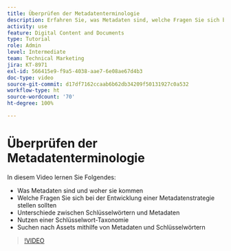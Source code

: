 ```yaml
---
title: Überprüfen der Metadatenterminologie
description: Erfahren Sie, was Metadaten sind, welche Fragen Sie sich bei der Entwicklung einer Metadatenstrategie stellen sollten und vieles mehr in [!UICONTROL Workfront DAM].
activity: use
feature: Digital Content and Documents
type: Tutorial
role: Admin
level: Intermediate
team: Technical Marketing
jira: KT-8971
exl-id: 566415e9-f9a5-4038-aae7-6e08ae67d4b3
doc-type: video
source-git-commit: d17df7162ccaab6b62db34209f50131927c0a532
workflow-type: ht
source-wordcount: '70'
ht-degree: 100%

---
```


# Überprüfen der Metadatenterminologie

In diesem Video lernen Sie Folgendes:

* Was Metadaten sind und woher sie kommen
* Welche Fragen Sie sich bei der Entwicklung einer Metadatenstrategie stellen sollten
* Unterschiede zwischen Schlüsselwörtern und Metadaten
* Nutzen einer Schlüsselwort-Taxonomie
* Suchen nach Assets mithilfe von Metadaten und Schlüsselwörtern

>[!VIDEO](https://video.tv.adobe.com/v/335234/?quality=12&learn=on&enablevpops)
